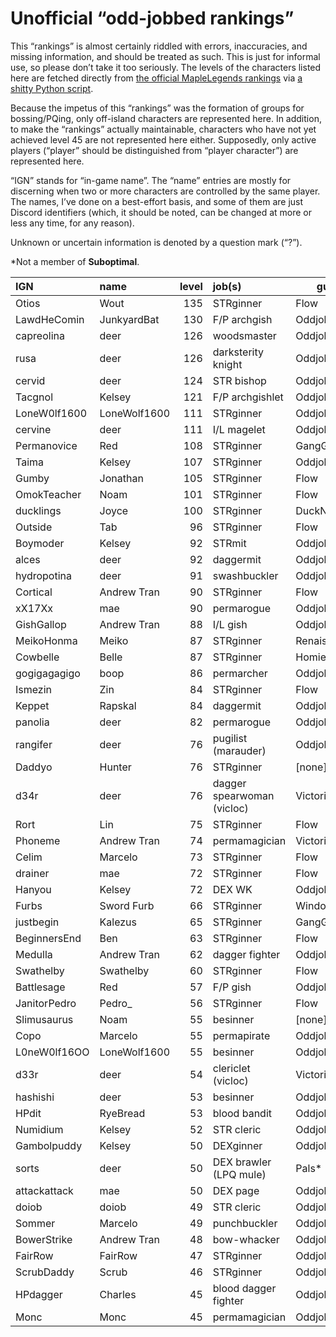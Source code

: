 # Unofficial “odd-jobbed rankings”

This “rankings” is almost certainly riddled with errors, inaccuracies, and
missing information, and should be treated as such. This is just for informal
use, so please don’t take it too seriously. The levels of the characters listed
here are fetched directly from [the official MapleLegends
rankings](https://maplelegends.com/ranking/all) via [a shitty Python
script](https://codeberg.org/oddjobs/odd-jobbed_rankings/src/branch/master/update.py).

Because the impetus of this “rankings” was the formation of groups for
bossing/PQing, only off-island characters are represented here. In addition, to
make the “rankings” actually maintainable, characters who have not yet achieved
level 45 are not represented here either. Supposedly, only active players
(“player” should be distinguished from “player character”) are represented
here.

“IGN” stands for “in-game name”. The “name” entries are mostly for discerning
when two or more characters are controlled by the same player. The names, I’ve
done on a best-effort basis, and some of them are just Discord identifiers
(which, it should be noted, can be changed at more or less any time, for any
reason).

Unknown or uncertain information is denoted by a question mark (“?”).

\*Not a member of <b>Suboptimal</b>.

| IGN        | name         | level | job(s)                 | guild         |
| :--------- | :----------- | ----: | :--------------------- | ------------- |
| Otios | Wout | 135 | STRginner | Flow |
| LawdHeComin | JunkyardBat | 130 | F/P archgish | Oddjobs |
| capreolina | deer | 126 | woodsmaster | Oddjobs |
| rusa | deer | 126 | darksterity knight | Oddjobs |
| cervid | deer | 124 | STR bishop | Oddjobs |
| Tacgnol | Kelsey | 121 | F/P archgishlet | Oddjobs |
| LoneW0lf1600 | LoneWolf1600 | 111 | STRginner | Oddjobs |
| cervine | deer | 111 | I/L magelet | Oddjobs |
| Permanovice | Red | 108 | STRginner | GangGang\* |
| Taima | Kelsey | 107 | STRginner | Oddjobs |
| Gumby | Jonathan | 105 | STRginner | Flow |
| OmokTeacher | Noam | 101 | STRginner | Flow |
| ducklings | Joyce | 100 | STRginner | DuckNation\* |
| Outside | Tab | 96 | STRginner | Flow |
| Boymoder | Kelsey | 92 | STRmit | Oddjobs |
| alces | deer | 92 | daggermit | Oddjobs |
| hydropotina | deer | 91 | swashbuckler | Oddjobs |
| Cortical | Andrew Tran | 90 | STRginner | Flow |
| xX17Xx | mae | 90 | permarogue | Oddjobs |
| GishGallop | Andrew Tran | 88 | I/L gish | Oddjobs |
| MeikoHonma | Meiko | 87 | STRginner | Renaissance\* |
| Cowbelle | Belle | 87 | STRginner | Homies\* |
| gogigagagigo | boop | 86 | permarcher | Oddjobs |
| Ismezin | Zin | 84 | STRginner | Flow |
| Keppet | Rapskal | 84 | daggermit | Oddjobs |
| panolia | deer | 82 | permarogue | Oddjobs |
| rangifer | deer | 76 | pugilist (marauder) | Oddjobs |
| Daddyo | Hunter | 76 | STRginner | \[none\]\* |
| d34r | deer | 76 | dagger spearwoman (vicloc) | Victoria |
| Rort | Lin | 75 | STRginner | Flow |
| Phoneme | Andrew Tran | 74 | permamagician | Victoria |
| Celim | Marcelo | 73 | STRginner | Flow |
| drainer | mae | 72 | STRginner | Flow |
| Hanyou | Kelsey | 72 | DEX WK | Oddjobs |
| Furbs | Sword Furb | 66 | STRginner | WindowsXP\* |
| justbegin | Kalezus | 65 | STRginner | GangGang\* |
| BeginnersEnd | Ben | 63 | STRginner | Flow |
| Medulla | Andrew Tran | 62 | dagger fighter | Oddjobs |
| Swathelby | Swathelby | 60 | STRginner | Flow |
| Battlesage | Red | 57 | F/P gish | Oddjobs |
| JanitorPedro | Pedro\_ | 56 | STRginner | Flow |
| Slimusaurus | Noam | 55 | besinner | \[none\]\* |
| Copo | Marcelo | 55 | permapirate | Oddjobs |
| L0neW0lf16OO | LoneWolf1600 | 55 | besinner | Oddjobs |
| d33r | deer | 54 | clericlet (vicloc) | Victoria |
| hashishi | deer | 53 | besinner | Oddjobs |
| HPdit | RyeBread | 53 | blood bandit | Oddjobs |
| Numidium | Kelsey | 52 | STR cleric | Oddjobs |
| Gambolpuddy | Kelsey | 50 | DEXginner | Oddjobs |
| sorts | deer | 50 | DEX brawler (LPQ mule) | Pals\* |
| attackattack | mae | 50 | DEX page | Oddjobs |
| doiob | doiob | 49 | STR cleric | Oddjobs |
| Sommer | Marcelo | 49 | punchbuckler | Oddjobs |
| BowerStrike | Andrew Tran | 48 | bow-whacker | Oddjobs |
| FairRow | FairRow | 47 | STRginner | Oddjobs |
| ScrubDaddy | Scrub | 46 | STRginner | Oddjobs |
| HPdagger | Charles | 45 | blood dagger fighter | Oddjobs |
| Monc | Monc | 45 | permamagician | Oddjobs |
